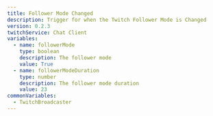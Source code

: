 ```yaml
---
title: Follower Mode Changed
description: Trigger for when the Twitch Follower Mode is Changed
version: 0.2.3
twitchService: Chat Client
variables:
  - name: followerMode
    type: boolean
    description: The follower mode
    value: True
  - name: followerModeDuration
    type: number
    description: The follower mode duration
    value: 23
commonVariables:
  - TwitchBroadcaster
---
```


